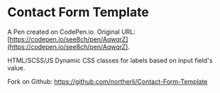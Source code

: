 # Contact Form Template

A Pen created on CodePen.io. Original URL: [https://codepen.io/see8ch/pen/AqwqrZ](https://codepen.io/see8ch/pen/AqwqrZ).

HTML/SCSS/JS Dynamic CSS classes for labels based on input field's value.

Fork on Github: https://github.com/northerli/Contact-Form-Template

